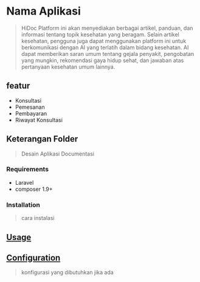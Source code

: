 # Nama Aplikasi

> HiDoc
Platform ini akan menyediakan berbagai artikel, panduan, dan informasi tentang topik kesehatan yang beragam.
Selain artikel kesehatan, pengguna juga dapat menggunakan platform ini untuk berkomunikasi dengan AI yang terlatih dalam bidang kesehatan. AI dapat memberikan saran umum tentang gejala penyakit, pengobatan yang mungkin, rekomendasi gaya hidup sehat, dan jawaban atas pertanyaan kesehatan umum lainnya.
## featur

- Konsultasi
- Pemesanan
- Pembayaran
- Riwayat Konsultasi

## Keterangan Folder

> Desain
> Aplikasi
> Documentasi

### Requirements

- Laravel
- composer 1.9+

### Installation

> cara instalasi

## [Usage](#usage)

>

## [Configuration](#configuration)

> konfigurasi yang dibutuhkan jika ada
